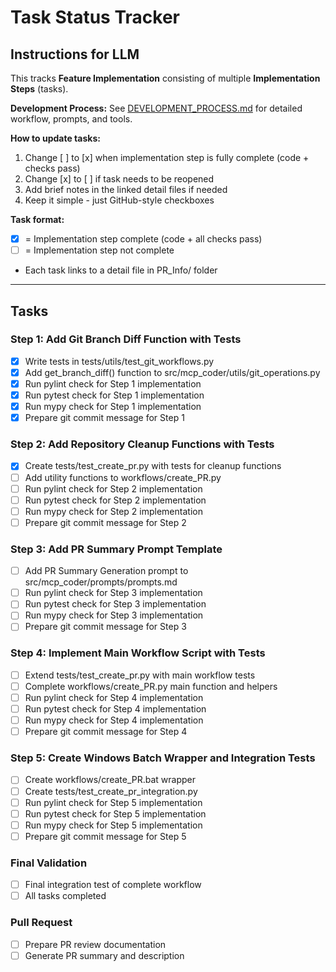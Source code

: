 # Task Status Tracker

## Instructions for LLM

This tracks **Feature Implementation** consisting of multiple **Implementation Steps** (tasks).

**Development Process:** See [DEVELOPMENT_PROCESS.md](./DEVELOPMENT_PROCESS.md) for detailed workflow, prompts, and tools.

**How to update tasks:**
1. Change [ ] to [x] when implementation step is fully complete (code + checks pass)
2. Change [x] to [ ] if task needs to be reopened
3. Add brief notes in the linked detail files if needed
4. Keep it simple - just GitHub-style checkboxes

**Task format:**
- [x] = Implementation step complete (code + all checks pass)
- [ ] = Implementation step not complete
- Each task links to a detail file in PR_Info/ folder

---

## Tasks

### Step 1: Add Git Branch Diff Function with Tests
- [x] Write tests in tests/utils/test_git_workflows.py
- [x] Add get_branch_diff() function to src/mcp_coder/utils/git_operations.py
- [x] Run pylint check for Step 1 implementation
- [x] Run pytest check for Step 1 implementation  
- [x] Run mypy check for Step 1 implementation
- [x] Prepare git commit message for Step 1

### Step 2: Add Repository Cleanup Functions with Tests
- [x] Create tests/test_create_pr.py with tests for cleanup functions
- [ ] Add utility functions to workflows/create_PR.py
- [ ] Run pylint check for Step 2 implementation
- [ ] Run pytest check for Step 2 implementation
- [ ] Run mypy check for Step 2 implementation
- [ ] Prepare git commit message for Step 2

### Step 3: Add PR Summary Prompt Template
- [ ] Add PR Summary Generation prompt to src/mcp_coder/prompts/prompts.md
- [ ] Run pylint check for Step 3 implementation
- [ ] Run pytest check for Step 3 implementation
- [ ] Run mypy check for Step 3 implementation
- [ ] Prepare git commit message for Step 3

### Step 4: Implement Main Workflow Script with Tests
- [ ] Extend tests/test_create_pr.py with main workflow tests
- [ ] Complete workflows/create_PR.py main function and helpers
- [ ] Run pylint check for Step 4 implementation
- [ ] Run pytest check for Step 4 implementation
- [ ] Run mypy check for Step 4 implementation
- [ ] Prepare git commit message for Step 4

### Step 5: Create Windows Batch Wrapper and Integration Tests
- [ ] Create workflows/create_PR.bat wrapper
- [ ] Create tests/test_create_pr_integration.py
- [ ] Run pylint check for Step 5 implementation
- [ ] Run pytest check for Step 5 implementation
- [ ] Run mypy check for Step 5 implementation
- [ ] Prepare git commit message for Step 5

### Final Validation
- [ ] Final integration test of complete workflow
- [ ] All tasks completed

### Pull Request
- [ ] Prepare PR review documentation
- [ ] Generate PR summary and description
